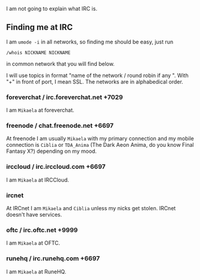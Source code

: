 <!DOCTYPE html>
<html>
<head>
<meta charset="UTF-8" />
<!-- <meta http-equiv="refresh" content="60" /> -->
<meta name="description" content="How do you find me at IRC." />
<meta name="author" content="Mikaela Suomalainen" />
<link rel="canonical" href="https://mkaysi.github.io/pages/irc.html">
<title>Where to find me at IRC?</title>
<link rel="stylesheet" type="text/css" href="../css.css" />
</head>
<body>

I am not going to explain what IRC is.

## Finding me at IRC

I am `umode -i` in all networks, so finding me should be easy, just run

```
/whois NICKNAME NICKNAME
```

in common network that you will find below.

I will use topics in format "name of the network / round robin if any <port>". With "+" in front of port, I mean SSL.
The networks are in alphabedical order.

### foreverchat / irc.foreverchat.net +7029 

I am `Mikaela` at foreverchat.

### freenode / chat.freenode.net +6697

At freenode I am usually `Mikaela` with my primary connection and my mobile 
connection is `Ciblia` or `TDA_Anima` (The Dark Aeon Anima, do you know 
Final Fantasy X?) depending on my mood.

### irccloud / irc.irccloud.com +6697

I am `Mikaela` at IRCCloud.

### ircnet

At IRCnet I am `Mikaela` and `Ciblia` unless my nicks get stolen. IRCnet 
doesn't have services.

### oftc / irc.oftc.net +9999

I am `Mikaela` at OFTC.

### runehq / irc.runehq.com +6697

I am `Mikaela` at RuneHQ.

</body>
</html>
<!-- vim : set ft=markdown-->
